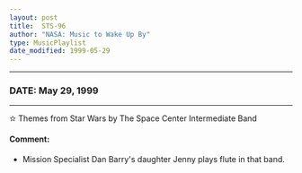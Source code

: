```yaml
---
layout: post
title:  STS-96
author: "NASA: Music to Wake Up By"
type: MusicPlaylist
date_modified: 1999-05-29
---
```


----
### DATE: May 29, 1999
----
✫ Themes from Star Wars by The Space Center Intermediate Band

#### Comment:
* Mission Specialist  Dan Barry's daughter Jenny plays flute in that band.
